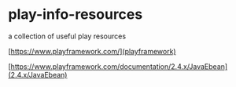 # play-info-resources
a collection of useful play resources

[https://www.playframework.com/](playframework)

[https://www.playframework.com/documentation/2.4.x/JavaEbean](2.4.x/JavaEbean)




